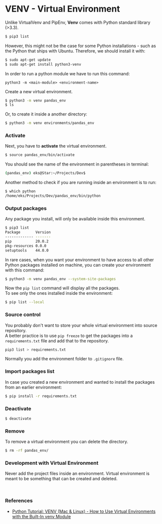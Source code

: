 # VENV - Virtual Environment

Unlike VirtualVenv and PipEnv, **Venv** comes with Python standard library (>3.3).

```bash
$ pip3 list
```

However, this might not be the case for some Python installations - such as the Python that ships with Ubuntu. Therefore, we should install it with:

```bash
$ sudo apt-get update
$ sudo apt-get install python3-venv
```

In order to run a python module we have to run this command:

```python3 -m <main-module> <environment-name>```

Create a new virtual environment.

```bash
$ python3 -m venv pandas_env
$ ls
```

Or, to create it inside a another directory:

```bash
$ python3 -m venv environments/pandas_env
```

### Activate

Next, you have to **activate** the virtual environment.

```bash
$ source pandas_env/bin/activate
```

You should see the name of the environment in parentheses in terminal:

```bash
(pandas_env) eks@Star:~/Projects/Dev$ 
```

Another method to check if you are running inside an environment is to run:

```bash
$ which python
/home/eks/Projects/Dev/pandas_env/bin/python
```

### Output packages

Any package you install, will only be available inside this environment.

```bash
$ pip3 list
Package       Version
------------- -------
pip           20.0.2 
pkg-resources 0.0.0  
setuptools    44.0.0 
```

In rare cases, when you want your environment to have access to all other Python packages installed on machine, you can create your environment with this command:

```bash
$ python3 -m venv pandas_env --system-site-packages
```

Now the ```pip list``` command will display all the packages. <br>
To see only the ones installed inside the environment:

```bash
$ pip list --local
```

### Source control

You probably don't want to store your whole virtual environment into source repository. <br>
A better practice is to use ```pip freeze``` to get the packages into a ```requirements.txt``` file and add that to the repository.

```bash
pip3 list > requirements.txt
```

Normally you add the environment folder to ```.gitignore``` file.

### Import packages list

In case you created a new environment and wanted to install the packages from an earlier environment:

```bash
$ pip install -r requirements.txt
```

### Deactivate

```bash
$ deactivate
```

### Remove
To remove a virtual environment you can delete the directory.

```bash
$ rm -rf pandas_env/
```

### Development with Virtual Environment

Never add the project files inside an environment. Virtual environment is meant to be something  that can be created and deleted.



<br>

### References
* [Python Tutorial: VENV (Mac & Linux) - How to Use Virtual Environments with the Built-In venv Module](https://www.youtube.com/watch?v=Kg1Yvry_Ydk)